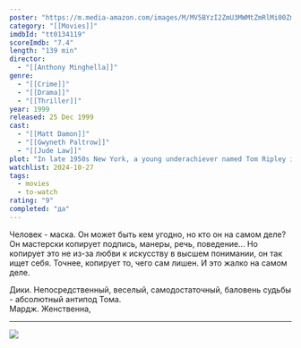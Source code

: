 ```yaml
---
poster: "https://m.media-amazon.com/images/M/MV5BYzI2ZmU3MWMtZmRlMi00ZmVlLTkwMDMtZmI1YTg4YzcwMDE0XkEyXkFqcGc@._V1_SX300.jpg"
category: "[[Movies]]"
imdbId: "tt0134119"
scoreImdb: "7.4"
length: "139 min"
director: 
  - "[[Anthony Minghella]]"
genre: 
  - "[[Crime]]"
  - "[[Drama]]"
  - "[[Thriller]]"
year: 1999
released: 25 Dec 1999
cast: 
  - "[[Matt Damon]]"
  - "[[Gwyneth Paltrow]]"
  - "[[Jude Law]]"
plot: "In late 1950s New York, a young underachiever named Tom Ripley is sent to Italy to retrieve Dickie Greenleaf, a rich and spoiled millionaire playboy. But when the errand fails, Ripley takes extreme measures."
watchlist: 2024-10-27
tags: 
  - movies
  - to-watch
rating: "9"
completed: "да"
---
```

Человек - маска. Он может быть кем угодно, но кто он на самом деле? Он мастерски копирует подпись, манеры, речь, поведение... Но копирует это не из-за любви к искусству в высшем понимании, он так ищет себя. Точнее, копирует то, чего сам лишен. И это жалко на самом деле.

Дики. Непосредственный, веселый, самодостаточный, баловень судьбы - абсолютный антипод Тома.  
Мардж. Женственна, 

---
![](https://m.media-amazon.com/images/M/MV5BYzI2ZmU3MWMtZmRlMi00ZmVlLTkwMDMtZmI1YTg4YzcwMDE0XkEyXkFqcGc@._V1_SX300.jpg)